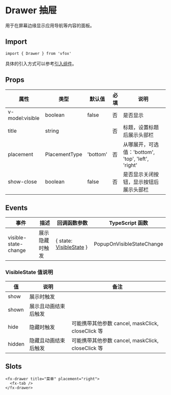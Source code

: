 # Drawer 抽屉

用于在屏幕边缘显示应用导航等内容的面板。

## Import

```
import { Drawer } from 'vfox'
```

具体的引入方式可以参考[引入组件](../guide/import.md)。

## Props

| 属性            | 类型          | 默认值   | 必填 | 说明                                               |
| --------------- | ------------- | -------- | ---- | -------------------------------------------------- |
| v-model:visible | boolean       | false    | 否   | 是否显示                                           |
| title           | string        |          | 否   | 标题，设置标题后展示头部栏                         |
| placement       | PlacementType | 'bottom' | 否   | 从哪展开，可选值：'bottom', 'top', 'left', 'right' |
| show-close      | boolean       | false    | 否   | 是否显示关闭按钮，显示按钮后展示头部栏             |

## Events

| 事件                 | 描述           | 回调函数参数                                               | TypeScript 函数           |
| -------------------- | -------------- | ---------------------------------------------------------- | ------------------------- |
| visible-state-change | 展示隐藏时触发 | { state: [VisibleState](./Drawer.md#visiblestate-值说明) } | PopupOnVisibleStateChange |

### VisibleState 值说明

| 值     | 说明                 | 备注                                              |
| ------ | -------------------- | ------------------------------------------------- |
| show   | 展示时触发           |                                                   |
| shown  | 展示且动画结束后触发 |                                                   |
| hide   | 隐藏时触发           | 可能携带其他参数 cancel, maskClick, closeClick 等 |
| hidden | 隐藏且动画结束后触发 | 可能携带其他参数 cancel, maskClick, closeClick 等 |

## Slots

```
<fx-drawer title="菜单" placement="right">
  <fx-tab />
</fx-drawer>
```
